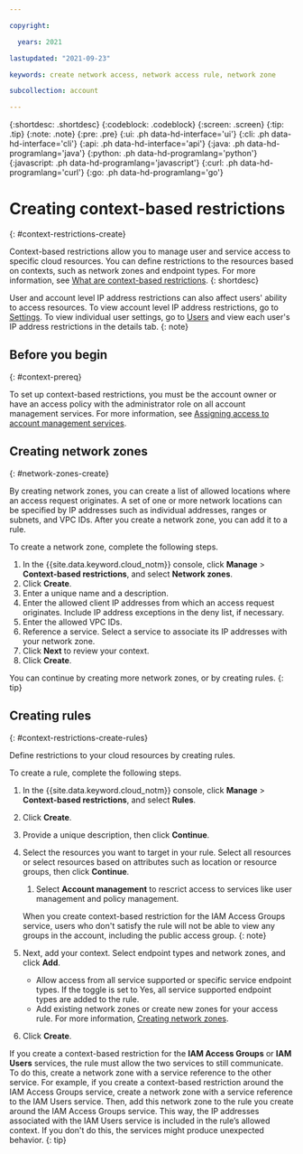 ```yaml
---

copyright:

  years: 2021

lastupdated: "2021-09-23"

keywords: create network access, network access rule, network zone

subcollection: account

---
```


{:shortdesc: .shortdesc}
{:codeblock: .codeblock}
{:screen: .screen}
{:tip: .tip}
{:note: .note}
{:pre: .pre}
{:ui: .ph data-hd-interface='ui'}
{:cli: .ph data-hd-interface='cli'}
{:api: .ph data-hd-interface='api'}
{:java: .ph data-hd-programlang='java'}
{:python: .ph data-hd-programlang='python'}
{:javascript: .ph data-hd-programlang='javascript'}
{:curl: .ph data-hd-programlang='curl'}
{:go: .ph data-hd-programlang='go'}


# Creating context-based restrictions
{: #context-restrictions-create}

Context-based restrictions allow you to manage user and service access to specific cloud resources. You can define restrictions to the resources based on contexts, such as network zones and endpoint types. For more information, see [What are context-based restrictions](/docs/account?topic=account-context-restrictions-whatis&interface=ui).
{: shortdesc}

User and account level IP address restrictions can also affect users' ability to access resources. To view account level IP address restrictions, go to [Settings](/iam/settings). To view individual user settings, go to [Users](/iam/users) and view each user's IP address restrictions in the details tab. 
{: note}

## Before you begin
{: #context-prereq}

To set up context-based restrictions, you must be the account owner or have an access policy with the administrator role on all account management services. For more information, see [Assigning access to account management services](/docs/account?topic=account-account-services).

## Creating network zones
{: #network-zones-create}

By creating network zones, you can create a list of allowed locations where an access request originates. A set of one or more network locations can be specified by IP addresses such as individual addresses, ranges or subnets, and VPC IDs. After you create a network zone, you can add it to a rule. 

To create a network zone, complete the following steps. 
1. In the {{site.data.keyword.cloud_notm}} console, click **Manage** > **Context-based restrictions**, and select **Network zones**.
1. Click **Create**.  
1. Enter a unique name and a description.
1. Enter the allowed client IP addresses from which an access request originates. Include IP address exceptions in the deny list, if necessary.
1. Enter the allowed VPC IDs. 
1. Reference a service. Select a service to associate its IP addresses with your network zone.
1. Click **Next** to review your context.
1. Click **Create**.

You can continue by creating more network zones, or by creating rules.
{: tip}

## Creating rules
{: #context-restrictions-create-rules}

Define restrictions to your cloud resources by creating rules.

To create a rule, complete the following steps. 
1. In the {{site.data.keyword.cloud_notm}} console, click **Manage** > **Context-based restrictions**, and select **Rules**.
2. Click **Create**.  
3. Provide a unique description, then click **Continue**. 
4. Select the resources you want to target in your rule. Select all resources or select resources based on attributes such as location or resource groups, then click **Continue**.
    1. Select **Account management** to rescrict access to services like user management and policy management. 

    When you create context-based restriction for the IAM Access Groups service, users who don't satisfy the rule will not be able to view any groups in the account, including the public access group. 
    {: note}

5. Next, add your context. Select endpoint types and network zones, and click **Add**. 
    * Allow access from all service supported or specific service endpoint types. If the toggle is set to Yes, all service supported endpoint types are added to the rule.
    * Add existing network zones or create new zones for your access rule. For more information, [Creating network zones](/docs/account?topic=network-zones-create).
6. Click **Create**.

If you create a context-based restriction for the **IAM Access Groups** or **IAM Users** services, the rule must allow the two services to still communicate. To do this, create a network zone with a service reference to the other service. For example, if you create a context-based restriction around the IAM Access Groups service, create a network zone with a service reference to the IAM Users service. Then, add this network zone to the rule you create around the IAM Access Groups service. This way, the IP addresses associated with the IAM Users service is included in the rule’s allowed context. If you don't do this, the services might produce unexpected behavior.
{: tip}
